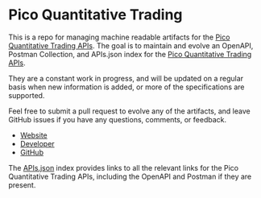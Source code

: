 # Pico Quantitative TradingThis is a repo for managing machine readable artifacts for the [Pico Quantitative Trading APIs](https://www.picotrading.com). The goal is to maintain and evolve an OpenAPI, Postman Collection, and APIs.json index for the [Pico Quantitative Trading APIs](https://www.picotrading.com).They are a constant work in progress, and will be updated on a regular basis when new information is added, or more of the specifications are supported.Feel free to submit a pull request to evolve any of the artifacts, and leave GitHub issues if you have any questions, comments, or feedback.- [Website](https://www.picotrading.com)- [Developer](https://www.picotrading.com)- [GitHub](https://github.com/picotrading)The [APIs.json](https://github.com/api-evangelist/pico-quantitative-trading/blob/master/apis.json) index provides links to all the relevant links for the Pico Quantitative Trading APIs, including the OpenAPI and Postman if they are present.